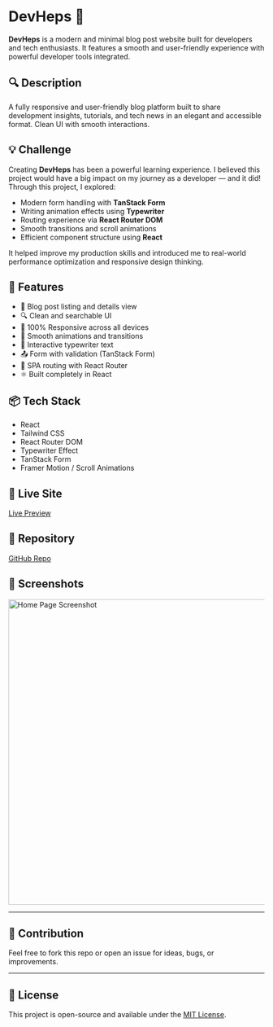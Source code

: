 # DevHeps 📝

**DevHeps** is a modern and minimal blog post website built for developers and tech enthusiasts. It features a smooth and user-friendly experience with powerful developer tools integrated.

## 🔍 Description

A fully responsive and user-friendly blog platform built to share development insights, tutorials, and tech news in an elegant and accessible format. Clean UI with smooth interactions.

## 💡 Challenge

Creating **DevHeps** has been a powerful learning experience. I believed this project would have a big impact on my journey as a developer — and it did!  
Through this project, I explored:

- Modern form handling with **TanStack Form**
- Writing animation effects using **Typewriter**
- Routing experience via **React Router DOM**
- Smooth transitions and scroll animations
- Efficient component structure using **React**

It helped improve my production skills and introduced me to real-world performance optimization and responsive design thinking.

## 🚀 Features

- 📰 Blog post listing and details view  
- 🔍 Clean and searchable UI  
- 📱 100% Responsive across all devices  
- 🎨 Smooth animations and transitions  
- 💬 Interactive typewriter text  
- 📤 Form with validation (TanStack Form)  
- 🔁 SPA routing with React Router  
- ⚛️ Built completely in React

## 📦 Tech Stack

- React  
- Tailwind CSS  
- React Router DOM  
- Typewriter Effect  
- TanStack Form  
- Framer Motion / Scroll Animations

## 🔗 Live Site

[Live Preview](https://example.devheps.com) <!-- Replace with actual link -->

## 📂 Repository

[GitHub Repo](https://github.com/Programming-Hero-Web-Course4/b11a11-client-side-abulhasan7bd.git) <!-- Replace with actual repo -->

## 📸 Screenshots
<img src="./../11-client/public/screenshots/banner.png" width="600" alt="Home Page Screenshot" />

---

## 🙌 Contribution

Feel free to fork this repo or open an issue for ideas, bugs, or improvements.

---

## 📃 License

This project is open-source and available under the [MIT License](LICENSE).
